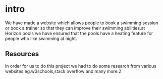 # intro
We have made a website which allows people to book a swimming session or book a trainer so that they can improve their swimming abilities.at Horizon pools we have ensured that the pools have a heating feature for people who like swimming at night.

## Resources
In order for us to do this project we had to do some research from various websites eg.w3schools,stack overflow and many more.2